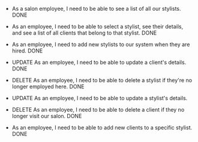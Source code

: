  * As a salon employee, I need to be able to see a list of all our stylists.  DONE
 * As an employee, I need to be able to select a stylist, see their details, and see a list of all clients that belong to that stylist. DONE
 * As an employee, I need to add new stylists to our system when they are hired. DONE
 * UPDATE As an employee, I need to be able to update a client's details. DONE
 * DELETE As an employee, I need to be able to delete a stylist if they're no longer employed here. DONE
* UPDATE As an employee, I need to be able to update a stylist's details.
 * DELETE As an employee, I need to be able to delete a client if they no longer visit our salon. DONE

 * As an employee, I need to be able to add new clients to a specific stylist. DONE
